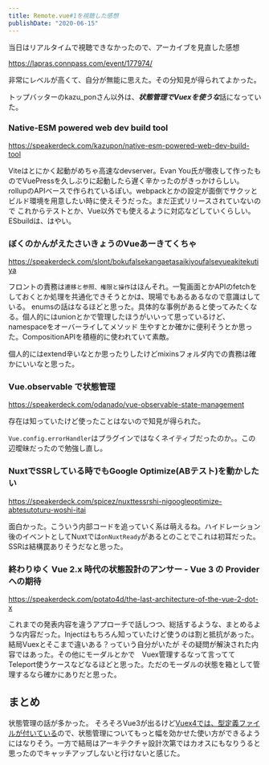 ```yaml
---
title: Remote.vue#1を視聴した感想
publishDate: "2020-06-15"
---
```


当日はリアルタイムで視聴できなかったので、アーカイブを見直した感想

https://lapras.connpass.com/event/177974/


非常にレベルが高くて、自分が無能に思えた。その分知見が得られてよかった。

トップバッターのkazu_ponさん以外は、***状態管理でVuexを使うな***話になっていた。

### Native-ESM powered web dev build tool

https://speakerdeck.com/kazupon/native-esm-powered-web-dev-build-tool

Viteはとにかく起動がめちゃ高速なdevserver。Evan You氏が徹夜して作ったものでVuePressを久しぶりに起動したら遅く辛かったのがきっかけらしい。
rollupのAPIベースで作られているぽい。webpackとかの設定が面倒でサクッとビルド環境を用意したい時に使えそうだった。まだ正式リリースされていないので
これからテストとか、Vue以外でも使えるように対応などしていくらしい。ESbuildは、はやい。

### ぼくのかんがえたさいきょうのVueあーきてくちゃ

https://speakerdeck.com/slont/bokufalsekangaetasaikiyoufalsevueakitekutiya

フロントの責務は```遷移と参照、権限と操作```はほんそれ。一覧画面とかAPIのfetchをしておくとか処理を共通化できそうとかは、現場でもあるあるなので意識はしている。
enumsの話はなるほどと思った。具体的な事例があると使ってみたくなる。個人的にはunionとかで管理したほうがいいって思っているけど、namespaceをオーバーライしてメソッド
生やすとか確かに便利そうとか思った。CompositionAPIを積極的に使われていて素敵。

個人的にはextend辛いなとか思ったりしたけどmixinsフォルダ内での責務は確かにいいなと思った。


### Vue.observable で状態管理

https://speakerdeck.com/odanado/vue-observable-state-management

存在は知っていたけど使ったことはないので知見が得られた。

```Vue.config.errorHandler```はプラグインではなくネイティブだったのか。。この辺曖昧だったので勉強し直し。

### NuxtでSSRしている時でもGoogle Optimize(ABテスト)を動かしたい

https://speakerdeck.com/spicez/nuxttessrshi-nigoogleoptimize-abtesutoturu-woshi-itai

面白かった。こういう内部コードを追っていく系は萌えるね。ハイドレーション後のイベントとしてNuxtでは```onNuxtReady```があるとのことでこれは初耳だった。SSRは結構罠ありそうだなと思った。

### 終わりゆく Vue 2.x 時代の状態設計のアンサー - Vue 3 の Provider への期待

https://speakerdeck.com/potato4d/the-last-architecture-of-the-vue-2-dot-x

これまでの発表内容を違うアプローチで話しつつ、総括するような、まとめるような内容だった。Injectはもちろん知っていたけど使うのは割と抵抗があった。結局Vuexとそこまで違いある？っていう自分がいたが
その疑問が解決された内容ではあった。その他にモーダルとかで　Vuex管理するなって言っててTeleport使うケースなどなるほどと思った。ただのモーダルの状態を箱として管理するなら確かにありだと思った。

## まとめ
状態管理の話が多かった。
そろそろVue3が出るけど[Vuex4では、型定義ファイルが付いている](https://github.com/vuejs/vuex/issues/994)ので、状態管理についてもっと幅を効かせた使い方ができるようにはなりそう。一方で結局はアーキテクチャ設計次第ではカオスにもなりうると思ったのでキャッチアップしないと行けないと感じた。







